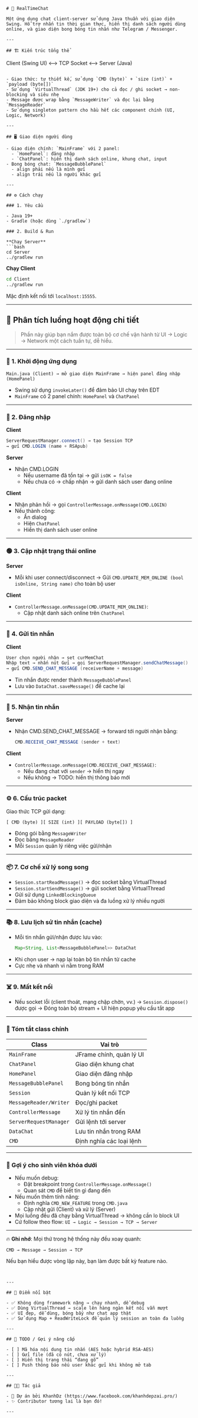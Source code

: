 ```
# 💬 RealTimeChat

Một ứng dụng chat client-server sử dụng Java thuần với giao diện Swing. Hỗ trợ nhắn tin thời gian thực, hiển thị danh sách người dùng online, và giao diện bong bóng tin nhắn như Telegram / Messenger.

---

## 🏗️ Kiến trúc tổng thể

```
Client (Swing UI) <--> TCP Socket <--> Server (Java)
```

- Giao thức: tự thiết kế, sử dụng `CMD (byte)` + `size (int)` + `payload (byte[])`
- Sử dụng `VirtualThread` (JDK 19+) cho cả đọc / ghi socket → non-blocking và siêu nhẹ
- Message được wrap bằng `MessageWriter` và đọc lại bằng `MessageReader`
- Sử dụng singleton pattern cho hầu hết các component chính (UI, Logic, Network)

---

## 🖥️ Giao diện người dùng

- Giao diện chính: `MainFrame` với 2 panel:
  - `HomePanel`: đăng nhập
  - `ChatPanel`: hiển thị danh sách online, khung chat, input
- Bong bóng chat: `MessageBubblePanel`
  - align phải nếu là mình gửi
  - align trái nếu là người khác gửi

---

## ⚙️ Cách chạy

### 1. Yêu cầu

- Java 19+
- Gradle (hoặc dùng `./gradlew`)

### 2. Build & Run

**Chạy Server**
```bash
cd Server
../gradlew run
```

**Chạy Client**
```bash
cd Client
../gradlew run
```

Mặc định kết nối tới `localhost:15555`.

---

## 🧠 Phân tích luồng hoạt động chi tiết

> Phần này giúp bạn nắm được toàn bộ cơ chế vận hành từ UI → Logic → Network một cách tuần tự, dễ hiểu.

---

### 🚦 1. Khởi động ứng dụng

```
Main.java (Client) → mở giao diện MainFrame → hiện panel đăng nhập (HomePanel)
```

- Swing sử dụng `invokeLater()` để đảm bảo UI chạy trên EDT
- `MainFrame` có 2 panel chính: `HomePanel` và `ChatPanel`

---

### 🔐 2. Đăng nhập

**Client**
```java
ServerRequestManager.connect() → tạo Session TCP
→ gửi CMD.LOGIN (name + RSApub)
```

**Server**
- Nhận CMD.LOGIN
  - Nếu username đã tồn tại → gửi `isOK = false`
  - Nếu chưa có → chấp nhận → gửi danh sách user đang online

**Client**
- Nhận phản hồi → gọi `ControllerMessage.onMessage(CMD.LOGIN)`
- Nếu thành công:
  - Ẩn dialog
  - Hiện `ChatPanel`
  - Hiển thị danh sách user online

---

### 🟢 3. Cập nhật trạng thái online

**Server**
- Mỗi khi user connect/disconnect
  → Gửi `CMD.UPDATE_MEM_ONLINE (bool isOnline, String name)` cho toàn bộ user

**Client**
- `ControllerMessage.onMessage(CMD.UPDATE_MEM_ONLINE)`:
  - Cập nhật danh sách online trên `ChatPanel`

---

### 💬 4. Gửi tin nhắn

**Client**
```java
User chọn người nhận → set curMemChat
Nhập text → nhấn nút Gửi → gọi ServerRequestManager.sendChatMessage()
→ gửi CMD.SEND_CHAT_MESSAGE (receiverName + message)
```

- Tin nhắn được render thành `MessageBubblePanel`
- Lưu vào `DataChat.saveMessage()` để cache lại

---

### 📩 5. Nhận tin nhắn

**Server**
- Nhận CMD.SEND_CHAT_MESSAGE → forward tới người nhận bằng:
  ```java
  CMD.RECEIVE_CHAT_MESSAGE (sender + text)
  ```

**Client**
- `ControllerMessage.onMessage(CMD.RECEIVE_CHAT_MESSAGE)`:
  - Nếu đang chat với `sender` → hiển thị ngay
  - Nếu không → TODO: hiển thị thông báo mới

---

### ⚙️ 6. Cấu trúc packet

Giao thức TCP gửi dạng:
```
[ CMD (byte) ][ SIZE (int) ][ PAYLOAD (byte[]) ]
```

- Đóng gói bằng `MessageWriter`
- Đọc bằng `MessageReader`
- Mỗi `Session` quản lý riêng việc gửi/nhận

---

### 📦 7. Cơ chế xử lý song song

- `Session.startReadMessage()` → đọc socket bằng VirtualThread
- `Session.startSendMessage()` → gửi socket bằng VirtualThread
- Gửi sử dụng `LinkedBlockingQueue`
- Đảm bảo không block giao diện và đa luồng xử lý nhiều người

---

### 📚 8. Lưu lịch sử tin nhắn (cache)

- Mỗi tin nhắn gửi/nhận được lưu vào:
  ```java
  Map<String, List<MessageBubblePanel>> DataChat
  ```
- Khi chọn user → nạp lại toàn bộ tin nhắn từ cache
- Cực nhẹ và nhanh vì nằm trong RAM

---

### ☠️ 9. Mất kết nối

- Nếu socket lỗi (client thoát, mạng chập chờn, vv.)
  → `Session.dispose()` được gọi
  → Đóng toàn bộ stream + UI hiện popup yêu cầu tắt app

---

### 🧠 Tóm tắt class chính

| Class | Vai trò |
|-------|--------|
| `MainFrame` | JFrame chính, quản lý UI |
| `ChatPanel` | Giao diện khung chat |
| `HomePanel` | Giao diện đăng nhập |
| `MessageBubblePanel` | Bong bóng tin nhắn |
| `Session` | Quản lý kết nối TCP |
| `MessageReader/Writer` | Đọc/ghi packet |
| `ControllerMessage` | Xử lý tin nhắn đến |
| `ServerRequestManager` | Gửi lệnh tới server |
| `DataChat` | Lưu tin nhắn trong RAM |
| `CMD` | Định nghĩa các loại lệnh |

---

### 👶 Gợi ý cho sinh viên khóa dưới

- Nếu muốn debug:
  - Đặt breakpoint trong `ControllerMessage.onMessage()`
  - Quan sát `CMD` để biết tin gì đang đến
- Nếu muốn thêm tính năng:
  - Định nghĩa `CMD_NEW_FEATURE` trong `CMD.java`
  - Cập nhật gửi (Client) và xử lý (Server)
- Mọi luồng đều đã chạy bằng VirtualThread → không cần lo block UI
- Cứ follow theo flow: `UI → Logic → Session → TCP → Server`

---

🔥 **Ghi nhớ**: Mọi thứ trong hệ thống này đều xoay quanh:
```
CMD → Message → Session → TCP
```

Nếu bạn hiểu được vòng lặp này, bạn làm được bất kỳ feature nào.
```


---

## 🚀 Điểm nổi bật

- ✅ Không dùng framework nặng → chạy nhanh, dễ debug
- ✅ Dùng VirtualThread → scale lên hàng ngàn kết nối vẫn mượt
- ✅ UI đẹp, dễ dùng, bóng bẩy như chat app thật
- ✅ Sử dụng Map + ReadWriteLock để quản lý session an toàn đa luồng

---

## 📌 TODO / Gợi ý nâng cấp

- [ ] Mã hóa nội dung tin nhắn (AES hoặc hybrid RSA-AES)
- [ ] Gửi file (đã có nút, chưa xử lý)
- [ ] Hiển thị trạng thái “đang gõ”
- [ ] Push thông báo nếu user khác gửi khi không mở tab

---

## 👨‍💻 Tác giả

- 🚀 Dự án bởi KhanhDz (https://www.facebook.com/khanhdepzai.pro/)
- ✨ Contributor tương lai là bạn đó!

---
```
